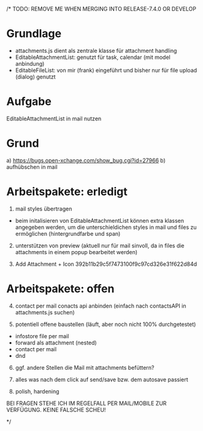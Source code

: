 /*
TODO: REMOVE ME WHEN MERGING INTO RELEASE-7.4.0 OR DEVELOP

Grundlage
==========
+ attachments.js dient als zentrale klasse für attachment handling
+ EditableAttachmentList: genutzt für task, calendar (mit model anbindung)
+ EditableFileList: von mir (frank) eingeführt und bisher nur für file upload (dialog) genutzt

Aufgabe
=========
EditableAttachmentList in mail nutzen

Grund
=====

a) https://bugs.open-xchange.com/show_bug.cgi?id=27966
b) aufhübschen in mail


Arbeitspakete: erledigt
========================
1. mail styles übertragen
- beim initalisieren von EditableAttachmentList können extra klassen angegeben werden, um die
  unterschieldichen styles in mail und files zu ermöglichen (hintergrundfarbe und span)

2. unterstützen von preview (aktuell nur für mail sinvoll, da in files die attachments in einem popup bearbeitet werden)

3. Add Attachment + Icon
392b11b29c5f7473100f9c97cd326e31f622d84d



Arbeitspakete: offen
====================
4. contact per mail
conacts api anbinden (einfach nach contactsAPI in attachments.js suchen)

5. potentiell offene baustellen (läuft, aber noch nicht 100% durchgetestet)
- infostore file per mail
- forward als attachment (nested)
- contact per mail
- dnd

6. ggf. andere Stellen die Mail mit attachments befüttern?

7. alles was nach dem click auf send/save bzw. dem autosave passiert

8. polish, hardening


BEI FRAGEN STEHE ICH IM REGELFALL PER MAIL/MOBILE ZUR VERFÜGUNG. KEINE FALSCHE SCHEU!

*/

